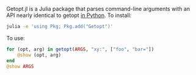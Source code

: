 Getopt.jl is a Julia package that parses command-line arguments with an API
nearly identical to getopt [in Python][1]. To install:

```sh
julia -e 'using Pkg; Pkg.add("Getopt")'
```

To use:

```julia
for (opt, arg) in getopt(ARGS, "xy:", ["foo", "bar="])
	@show (opt, arg)
end
@show ARGS
```

[1]: https://docs.python.org/3/library/getopt.html
